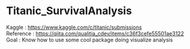 # Titanic_SurvivalAnalysis
Kaggle : https://www.kaggle.com/c/titanic/submissions  
Reference : https://qiita.com/qualitia_cdev/items/c36f3cefe55501ae3122  
Goal : Know how to use some cool package doing visualize analysis
